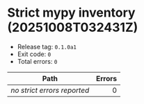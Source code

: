 # Strict mypy inventory (20251008T032431Z)

- Release tag: `0.1.0a1`
- Exit code: `0`
- Total errors: `0`

| Path | Errors |
| --- | ---: |
| _no strict errors reported_ | 0 |
